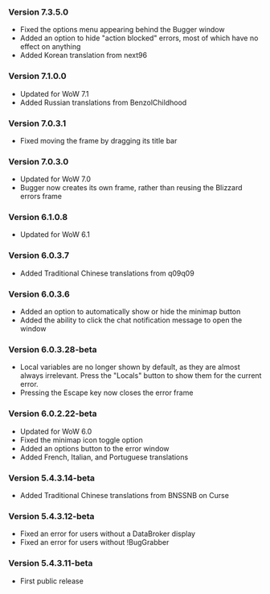 ### Version 7.3.5.0

* Fixed the options menu appearing behind the Bugger window
* Added an option to hide "action blocked" errors, most of which have no effect on anything
* Added Korean translation from next96

### Version 7.1.0.0

* Updated for WoW 7.1
* Added Russian translations from BenzolChildhood

### Version 7.0.3.1

* Fixed moving the frame by dragging its title bar

### Version 7.0.3.0

* Updated for WoW 7.0
* Bugger now creates its own frame, rather than reusing the Blizzard errors frame

### Version 6.1.0.8

* Updated for WoW 6.1

### Version 6.0.3.7

* Added Traditional Chinese translations from q09q09

### Version 6.0.3.6

* Added an option to automatically show or hide the minimap button
* Added the ability to click the chat notification message to open the window

### Version 6.0.3.28-beta

* Local variables are no longer shown by default, as they are almost always irrelevant. Press the "Locals" button to show them for the current error.
* Pressing the Escape key now closes the error frame

### Version 6.0.2.22-beta

* Updated for WoW 6.0
* Fixed the minimap icon toggle option
* Added an options button to the error window
* Added French, Italian, and Portuguese translations

### Version 5.4.3.14-beta

* Added Traditional Chinese translations from BNSSNB on Curse

### Version 5.4.3.12-beta

* Fixed an error for users without a DataBroker display
* Fixed an error for users without !BugGrabber

### Version 5.4.3.11-beta

* First public release
